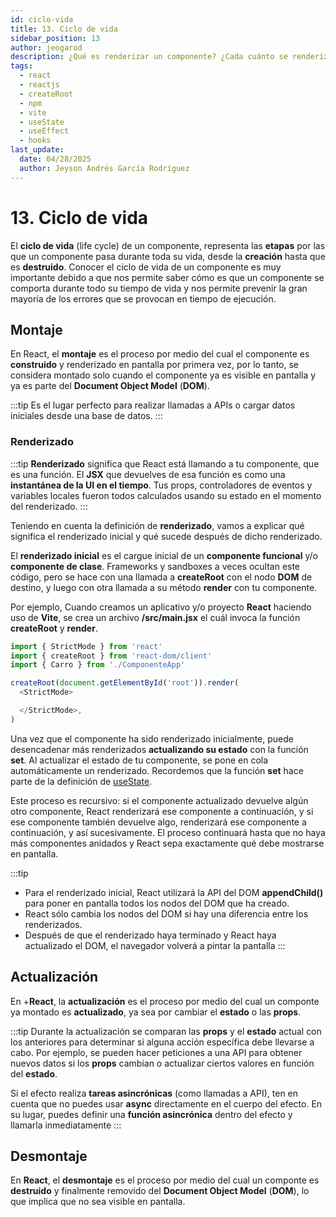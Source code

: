 ```yaml
---
id: ciclo-vida
title: 13. Ciclo de vida
sidebar_position: 13
author: jeogarod
description: ¿Qué es renderizar un componente? ¿Cada cuánto se renderiza?
tags:
  - react
  - reactjs
  - createRoot
  - npm
  - vite
  - useState
  - useEffect
  - hooks
last_update:
  date: 04/28/2025
  author: Jeyson Andrés García Rodríguez
---
```


# 13. Ciclo de vida

El **ciclo de vida** (life cycle) de un componente, representa las **etapas** por las que un componente pasa durante toda su vida, desde la **creación** hasta que es **destruido**. Conocer el ciclo de vida de un componente es muy importante debido a que nos permite saber cómo es que un componente se comporta durante todo su tiempo de vida y nos permite prevenir la gran mayoría de los errores que se provocan en tiempo de ejecución.

## Montaje

En React, el **montaje** es el proceso por medio del cual el componente es **construido** y renderizado en pantalla por primera vez, por lo tanto, se considera montado solo cuando el componente ya es visible en pantalla y ya es parte del **Document Object Model** (**DOM**).

:::tip
Es el lugar perfecto para realizar llamadas a APIs o cargar datos iniciales desde una base de datos.
:::

### Renderizado

:::tip
**Renderizado** significa que React está llamando a tu componente, que es una función. El **JSX** que devuelves de esa función es como una **instantánea de la UI en el tiempo**. Tus props, controladores de eventos y variables locales fueron todos calculados usando su estado en el momento del renderizado.
:::

Teniendo en cuenta la definición de **renderizado**, vamos a explicar qué significa el renderizado inicial y qué sucede después de dicho renderizado. 

El **renderizado inicial** es el cargue inicial de un **componente funcional** y/o **componente de clase**. Frameworks y sandboxes a veces ocultan este código, pero se hace con una llamada a **createRoot** con el nodo **DOM** de destino, y luego con otra llamada a su método **render** con tu componente.

Por ejemplo, Cuando creamos un aplicativo y/o proyecto **React** haciendo uso de **Vite**, se crea un archivo **/src/main.jsx** el cuál invoca la función **createRoot** y **render**. 

```javascript title="/src/main.jsx"
import { StrictMode } from 'react'
import { createRoot } from 'react-dom/client'
import { Carro } from './ComponenteApp'

createRoot(document.getElementById('root')).render(
  <StrictMode>

  </StrictMode>,
)
```

Una vez que el componente ha sido renderizado inicialmente, puede desencadenar más renderizados **actualizando su estado** con la función **set**. Al actualizar el estado de tu componente, se pone en cola automáticamente un renderizado. Recordemos que la función **set** hace parte de la definición de [useState](/docs/reactjs/useState.md). 

Este proceso es recursivo: si el componente actualizado devuelve algún otro componente, React renderizará ese componente a continuación, y si ese componente también devuelve algo, renderizará ese componente a continuación, y así sucesivamente. El proceso continuará hasta que no haya más componentes anidados y React sepa exactamente qué debe mostrarse en pantalla.

:::tip
- Para el renderizado inicial, React utilizará la API del DOM **appendChild()** para poner en pantalla todos los nodos del DOM que ha creado.
- React sólo cambia los nodos del DOM si hay una diferencia entre los renderizados.
- Después de que el renderizado haya terminado y React haya actualizado el DOM, el navegador volverá a pintar la pantalla
:::

## Actualización

En +**React**, la **actualización** es el proceso por medio del cual un componte ya montado es **actualizado**, ya sea por cambiar el **estado** o las **props**.

:::tip
Durante la actualización se comparan las **props** y el **estado** actual con los anteriores para determinar si alguna acción específica debe llevarse a cabo. Por ejemplo, se pueden hacer peticiones a una API para obtener nuevos datos si los **props** cambian o actualizar ciertos valores en función del **estado**.

Si el efecto realiza **tareas asincrónicas** (como llamadas a API), ten en cuenta que no puedes usar **async** directamente en el cuerpo del efecto. En su lugar, puedes definir una **función asincrónica** dentro del efecto y llamarla inmediatamente
:::

## Desmontaje

En **React**, el **desmontaje** es el proceso por medio del cual un componte es **destruido** y finalmente removido del **Document Object Model** (**DOM**), lo que implica que no sea visible en pantalla.

